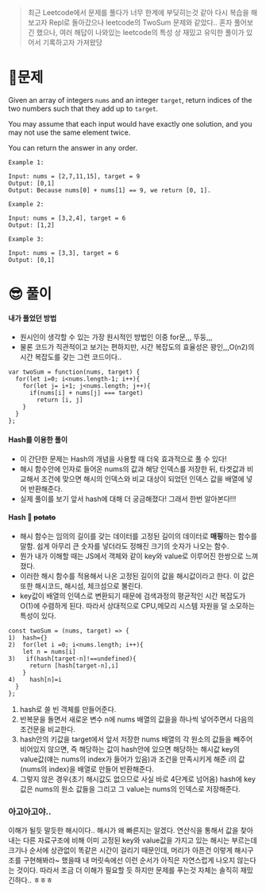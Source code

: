 > 최근 Leetcode에서 문제를 풀다가 너무 한계에 부딪히는것 같아 다시 복습을 해보고자 Repl로 돌아갔으나 leetcode의 TwoSum 문제와 같았다.. 혼자 풀어보긴 했으나, 여러 해답이 나와있는 leetcode의 특성 상 재밌고 유익한 풀이가 있어서 기록하고자 가져왔당

# 📝문제

Given an array of integers `nums` and an integer `target`, return indices of the two numbers such that they add up to `target`.

You may assume that each input would have exactly one solution, and you may not use the same element twice.

You can return the answer in any order.

```
Example 1:

Input: nums = [2,7,11,15], target = 9
Output: [0,1]
Output: Because nums[0] + nums[1] == 9, we return [0, 1].

Example 2:

Input: nums = [3,2,4], target = 6
Output: [1,2]

Example 3:

Input: nums = [3,3], target = 6
Output: [0,1]
```

# 😎 풀이

#### 내가 풀었던 방법

- 원시인이 생각할 수 있는 가장 원시적인 방법인 이중 for문,,, 뚜둥,,,
- 물론 코드가 직관적이고 보기는 편하지만, 시간 복잡도의 효율성은 꽝인,,,O(n2)의 시간 복잡도를 갖는 그런 코드이다..

```
var twoSum = function(nums, target) {
  for(let i=0; i<nums.length-1; i++){
    for(let j= i+1; j<nums.length; j++){
      if(nums[i] + nums[j] === target)
        return [i, j]
    }
  }
};
```

#### Hash를 이용한 풀이

- 이 간단한 문제는 Hash의 개념을 사용할 때 더욱 효과적으로 풀 수 있다!
- 해시 함수안에 인자로 들어온 nums의 값과 해당 인덱스를 저장한 뒤, 타겟값과 비교해서 조건에 맞으면 해시의 인덱스와 비교 대상이 되었던 인덱스 값을 배열에 넣어 반환해준다.
- 실제 풀이를 보기 앞서 hash에 대해 더 궁금해졌다! 그래서 한번 알아본다!!!

#### Hash 🍠 ~~potato~~

- 해시 함수는 임의의 길이를 갖는 데이터를 고정된 길이의 데이터로 **매핑**하는 함수를 말함. 쉽게 아무리 큰 숫자를 넣더라도 정해진 크기의 숫자가 나오는 함수.
- 뭔가 내가 이해할 때는 JS에서 객체와 같이 key와 value로 이루어진 한쌍으로 느껴졌다.
- 이러한 해시 함수를 적용해서 나온 고정된 길이의 값을 해시값이라고 한다. 이 값은 또한 해시코드, 해시섬, 체크섬으로 불린다.
- key값이 배열의 인덱스로 변환되기 때문에 검색과정의 평균적인 시간 복잡도가 O(1)에 수렴하게 된다. 따라서 상대적으로 CPU,메모리 시스템 자원을 덜 소모하는 특성이 있다.

```
const twoSum = (nums, target) => {
1)  hash={}
2)  for(let i =0; i<nums.length; i++){
    let n = nums[i]
3)   if(hash[target-n]!==undefined){
      return [hash[target-n],i]
    }
4)    hash[n]=i
  }
};

```

1. hash로 쓸 빈 객체를 만들어준다.
2. 반복문을 돌면서 새로운 변수 n에 nums 배열의 값을을 하나씩 넣어주면서 다음의 조건문을 비교한다.
3. hash안의 키값을 target에서 앞서 저장한 nums 배열의 각 원소의 값들을 빼주어 비어있지 않으면, 즉 해당하는 값이 hash안에 있으면 해당하는 해시값 key의 value값(얘는 nums의 index가 들어가 있음)과 조건을 만족시키게 해준 i의 값(nums의 index)을 배열로 만들어 반환해준다.
4. 그렇지 않은 경우(초기 해시값도 없으므로 사실 바로 4단계로 넘어옴) hash에 key값은 nums의 원소 값들을 그리고 그 value는 nums의 인덱스로 저장해준다.

### 아고아고야..

이해가 될듯 말듯한 해시이다.. 해시가 왜 빠른지는 알겠다. 연산식을 통해서 값을 찾아내는 다른 자료구조에 비해 이미 고정된 key와 value값을 가지고 있는 해시는 부르는데 크기나 순서에 상관없이 똑같은 시간이 걸리기 때문인데, 머리가 아픈건 이렇게 해시구조를 구현해봐라~ 했을때 내 머릿속에선 이런 순서가 아직은 자연스럽게 나오지 않는다는 것이다. 따라서 조금 더 이해가 필요할 듯 하지만 문제를 푸는것 자체는 솔직히 재밌긴하다.. ㅎㅎㅎ
